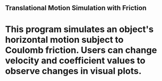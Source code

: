 ## Translational Motion Simulation with Friction

# This program simulates an object's horizontal motion subject to Coulomb friction. Users can change velocity and coefficient values to observe changes in visual plots.
 

